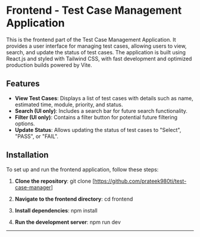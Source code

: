 # Frontend - Test Case Management Application

This is the frontend part of the Test Case Management Application. It provides a user interface for managing test cases, allowing users to view, search, and update the status of test cases. The application is built using React.js and styled with Tailwind CSS, with fast development and optimized production builds powered by Vite.

## Features

- **View Test Cases**: Displays a list of test cases with details such as name, estimated time, module, priority, and status.
- **Search (UI only)**: Includes a search bar for future search functionality.
- **Filter (UI only)**: Contains a filter button for potential future filtering options.
- **Update Status**: Allows updating the status of test cases to "Select", "PASS", or "FAIL".

## Installation

To set up and run the frontend application, follow these steps:

1. **Clone the repository**:
   git clone [https://github.com/prateek980ti/test-case-manager]

2. **Navigate to the frontend directory**:
   cd frontend

3. **Install dependencies**:
   npm install

4. **Run the development server**:
   npm run dev

---

